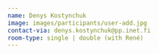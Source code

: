 ```yaml
---
name: Denys Kostynchuk
image: images/participants/user-add.jpg
contact-via: denys.kostynchuk@pp.inet.fi
room-type: single | double (with René)
---
```

